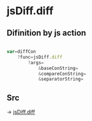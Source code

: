 # jsDiff.diff

## Difinition by js action

```js.js

var=diffCon
	?func=jsDiff.diff
		?args=
			&baseConString=
			&compareConString=
			&separatorString=
```

## Src

-> [jsDiff.diff](https://github.com/puutaro/CommandClick/blob/master/app/src/main/java/com/puutaro/commandclick/fragment_lib/terminal_fragment/js_interface/text/JsDiff.kt#L9)


